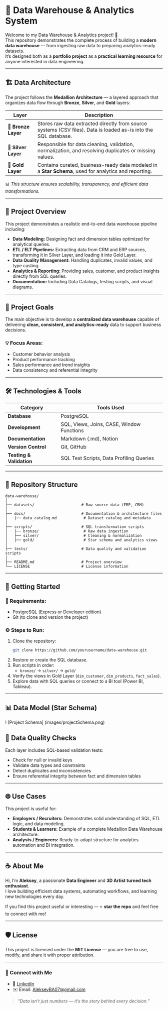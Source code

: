# 🧠 Data Warehouse & Analytics System  
Welcome to my Data Warehouse & Analytics project! 🚀  
This repository demonstrates the complete process of building a **modern data warehouse** — from ingesting raw data to preparing analytics-ready datasets.  
It’s designed both as a **portfolio project** as a **practical learning resource** for anyone interested in data engineering.

---

## 🏗️ Data Architecture

The project follows the **Medallion Architecture** — a layered approach that organizes data flow through **Bronze**, **Silver**, and **Gold** layers:

| Layer | Description |
|--------|--------------|
| 🥉 **Bronze Layer** | Stores raw data extracted directly from source systems (CSV files). Data is loaded as-is into the SQL database. |
| 🥈 **Silver Layer** | Responsible for data cleaning, validation, normalization, and resolving duplicates or missing values. |
| 🥇 **Gold Layer** | Contains curated, business-ready data modeled in a **Star Schema**, used for analytics and reporting. |

📊 *This structure ensures scalability, transparency, and efficient data transformations.*

---

## 📖 Project Overview

This project demonstrates a realistic end-to-end data warehouse pipeline including:

- **Data Modeling:** Designing fact and dimension tables optimized for analytical queries.  
- **ETL / ELT Pipelines:** Extracting data from CRM and ERP sources, transforming it in Silver Layer, and loading it into Gold Layer.  
- **Data Quality Management:** Handling duplicates, invalid values, and type casting.  
- **Analytics & Reporting:** Providing sales, customer, and product insights directly from SQL queries.  
- **Documentation:** Including Data Catalogs, testing scripts, and visual diagrams.

---

## 🎯 Project Goals

The main objective is to develop a **centralized data warehouse** capable of delivering **clean, consistent, and analytics-ready** data to support business decisions.

### 💡 Focus Areas:
- Customer behavior analysis  
- Product performance tracking  
- Sales performance and trend insights  
- Data consistency and referential integrity  

---

## 🛠️ Technologies & Tools

| Category | Tools Used |
|-----------|-------------|
| **Database** | PostgreSQL |
| **Development** | SQL, Views, Joins, CASE, Window Functions |
| **Documentation** | Markdown (.md), Notion |
| **Version Control** | Git, GitHub |
| **Testing & Validation** | SQL Test Scripts, Data Profiling Queries |

---

## 📂 Repository Structure

```
data-warehouse/
│
├── datasets/                     # Raw source data (ERP, CRM)
│
├── docs/                         # Documentation & architecture files
│   ├── data_catalog.md            # Dataset catalog and metadata
│
├── scripts/                      # SQL transformation scripts
│   ├── bronze/                    # Raw data ingestion
│   ├── silver/                    # Cleaning & normalization
│   ├── gold/                      # Star schema and analytics views
│
├── tests/                        # Data quality and validation scripts
│
├── README.md                     # Project overview
└── LICENSE                       # License information
```

---

## 🚀 Getting Started

### 🧩 Requirements:
- PostgreSQL (Express or Developer edition)
- Git (to clone and version the project)

### ⚙️ Steps to Run:
1. Clone the repository:  
   ```bash
   git clone https://github.com/yourusername/data-warehouse.git
   ```
2. Restore or create the SQL database.  
3. Run scripts in order:
   - `bronze/` → `silver/` → `gold/`  
4. Verify the views in Gold Layer (`dim_customer`, `dim_products`, `fact_sales`).
5. Explore data with SQL queries or connect to a BI tool (Power BI, Tableau).

---

## 📊 Data Model (Star Schema)

! [Project Schema] (images/projectSchema.png)

## 🧪 Data Quality Checks

Each layer includes SQL-based validation tests:
- Check for null or invalid keys  
- Validate data types and constraints  
- Detect duplicates and inconsistencies  
- Ensure referential integrity between fact and dimension tables  

---

## 🌐 Use Cases

This project is useful for:
- **Employers / Recruiters:** Demonstrates solid understanding of SQL, ETL logic, and data modeling.  
- **Students & Learners:** Example of a complete Medallion Data Warehouse architecture.  
- **Analysts / Engineers:** Ready-to-adapt structure for analytics automation and BI integration.  

---

## ☕ About Me

Hi, I’m **Aleksey**, a passionate **Data Engineer** and **3D Artist turned tech enthusiast**.  
I love building efficient data systems, automating workflows, and learning new technologies every day.

If you find this project useful or interesting — ⭐ **star the repo** and feel free to connect with me!

---

## 🛡️ License

This project is licensed under the **MIT License** — you are free to use, modify, and share it with proper attribution.

---

### 🤝 Connect with Me
- 💼 [LinkedIn](https://www.linkedin.com/in/belyaevaleksey/)  
- ✉️ Email: AlekseyBA07@gmail.com

> _“Data isn’t just numbers — it’s the story behind every decision.”_
